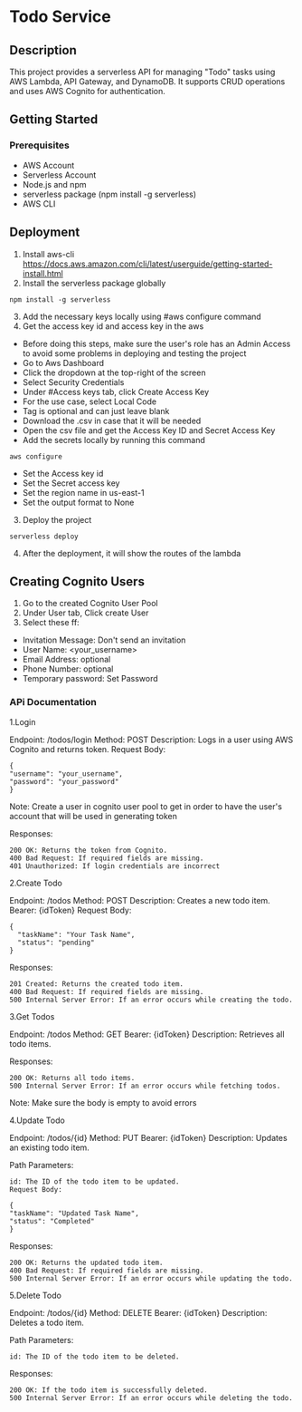 # Todo Service

## Description

This project provides a serverless API for managing "Todo" tasks using AWS Lambda, API Gateway, and DynamoDB. It supports CRUD operations and uses AWS Cognito for authentication.

## Getting Started

### Prerequisites

- AWS Account
- Serverless Account
- Node.js and npm
- serverless package (npm install -g serverless)
- AWS CLI

## Deployment

1. Install aws-cli https://docs.aws.amazon.com/cli/latest/userguide/getting-started-install.html
2. Install the serverless package globally

```
npm install -g serverless
```

3. Add the necessary keys locally using #aws configure command
4. Get the access key id and access key in the aws

- Before doing this steps, make sure the user's role has an Admin Access to avoid some problems in deploying and testing the project
- Go to Aws Dashboard
- Click the dropdown at the top-right of the screen
- Select Security Credentials
- Under #Access keys tab, click Create Access Key
- For the use case, select Local Code
- Tag is optional and can just leave blank
- Download the .csv in case that it will be needed
- Open the csv file and get the Access Key ID and Secret Access Key
- Add the secrets locally by running this command

```
aws configure
```

- Set the Access key id
- Set the Secret access key
- Set the region name in us-east-1
- Set the output format to None

3. Deploy the project

```
serverless deploy
```

4. After the deployment, it will show the routes of the lambda

## Creating Cognito Users

1. Go to the created Cognito User Pool
2. Under User tab, Click create User
3. Select these ff:

- Invitation Message: Don't send an invitation
- User Name: <your_username>
- Email Address: optional
- Phone Number: optional
- Temporary password: Set Password

### APi Documentation

1.Login

Endpoint: /todos/login
Method: POST
Description: Logs in a user using AWS Cognito and returns token.
Request Body:

```
{
"username": "your_username",
"password": "your_password"
}
```

Note: Create a user in cognito user pool to get in order to have the user's account that will be used in generating token

Responses:

```
200 OK: Returns the token from Cognito.
400 Bad Request: If required fields are missing.
401 Unauthorized: If login credentials are incorrect
```

2.Create Todo

Endpoint: /todos
Method: POST
Description: Creates a new todo item.
Bearer: {idToken}
Request Body:

```
{
  "taskName": "Your Task Name",
  "status": "pending"
}
```

Responses:

```
201 Created: Returns the created todo item.
400 Bad Request: If required fields are missing.
500 Internal Server Error: If an error occurs while creating the todo.
```

3.Get Todos

Endpoint: /todos
Method: GET
Bearer: {idToken}
Description: Retrieves all todo items.

Responses:

```
200 OK: Returns all todo items.
500 Internal Server Error: If an error occurs while fetching todos.
```

Note: Make sure the body is empty to avoid errors

4.Update Todo

Endpoint: /todos/{id}
Method: PUT
Bearer: {idToken}
Description: Updates an existing todo item.

Path Parameters:

```
id: The ID of the todo item to be updated.
Request Body:
```

```
{
"taskName": "Updated Task Name",
"status": "Completed"
}
```

Responses:

```
200 OK: Returns the updated todo item.
400 Bad Request: If required fields are missing.
500 Internal Server Error: If an error occurs while updating the todo.
```

5.Delete Todo

Endpoint: /todos/{id}
Method: DELETE
Bearer: {idToken}
Description: Deletes a todo item.

Path Parameters:

```
id: The ID of the todo item to be deleted.
```

Responses:

```
200 OK: If the todo item is successfully deleted.
500 Internal Server Error: If an error occurs while deleting the todo.
```
